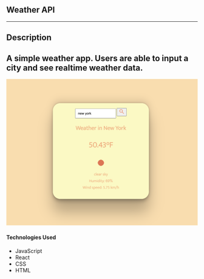 ## Weather API
 --- 
## Description
 A simple weather app. Users are able to input a city and see realtime weather data.
 --- 

![Alt text](./weather.png)

#### Technologies Used
- JavaScript
- React
- CSS
- HTML 